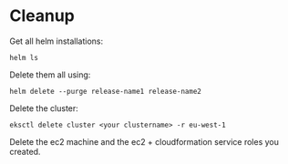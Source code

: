 # Cleanup

Get all helm installations:

```text
helm ls
```

Delete them all using:

```text
helm delete --purge release-name1 release-name2
```

Delete the cluster:

```text
eksctl delete cluster <your clustername> -r eu-west-1
```

Delete the ec2 machine and the ec2 + cloudformation service roles you created.

